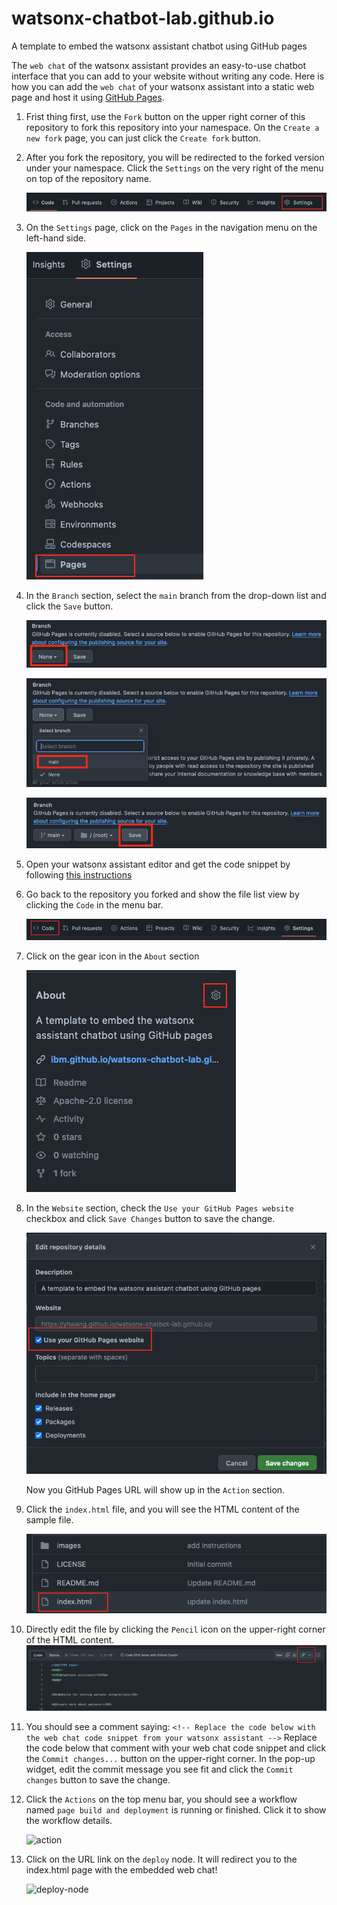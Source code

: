 # watsonx-chatbot-lab.github.io
A template to embed the watsonx assistant chatbot using GitHub pages

The `web chat` of the watsonx assistant provides an easy-to-use chatbot interface that you can
add to your website without writing any code. Here is how you can add the `web chat` of your
watsonx assistant into a static web page and host it using [GitHub Pages](https://pages.github.com/).

1. Frist thing first, use the `Fork` button on the upper right corner of this repository to fork
   this repository into your namespace. On the `Create a new fork` page, you can just click the
   `Create fork` button.

1. After you fork the repository, you will be redirected to the forked version under your namespace.
   Click  the `Settings` on the very right of the menu on top of the repository name.
   
   ![settings](./images/settings.png)

1. On the `Settings` page, click on the `Pages` in the navigation menu on the left-hand side.
   
   ![pages](./images/pages.png)

1. In the `Branch` section, select the `main` branch from the drop-down list and click the `Save` button.
   
   ![branch-1](./images/branch-1.png)
   
   ![branch-2](./images/branch-2.png)
   
   ![branch-3](./images/branch-3.png)

1. Open your watsonx assistant editor and get the code snippet by following
   [this instructions](https://ibm.github.io/watsonx-chatbot-lab/lab-3/#2-deploy-your-assistant-on-a-live-channel-across-a-broader-set-of-customers)

1. Go back to the repository you forked and show the file list view by clicking the `Code` in the menu bar.
   
   ![code](./images/code.png)

1. Click on the gear icon in the `About` section
   
   ![about](./images/about.png)

1. In the `Website` section, check the `Use your GitHub Pages website` checkbox and click `Save Changes` button
   to save the change.
   
   ![my github pages](./images/my-github-pages.png)

   Now you GitHub Pages URL will show up in the `Action` section.

1. Click the `index.html` file, and you will see the HTML content of the sample file.
   
   ![sample html](./images/sample-html.png)

1. Directly edit the file by clicking the `Pencil` icon on the upper-right corner of the HTML content.
   ![pencil](./images/pencil.png)

1. You should see a comment saying:
   ```<!-- Replace the code below with the web chat code snippet from your watsonx assistant -->```
   Replace the code below that comment with your web chat code snippet and click the `Commit changes...`
   button on the upper-right corner. In the pop-up widget, edit the commit message you see fit and
   click the `Commit changes` button to save the change.

1. Click the `Actions` on the top menu bar, you should see a workflow named `page build and deployment`
   is running or finished. Click it to show the workflow details.
   
   ![action](./images/action.png)

1. Click on the URL link on the `deploy` node. It will redirect you to the index.html page with the
   embedded web chat!
   
   ![deploy-node](./images/deploy-node.png)
